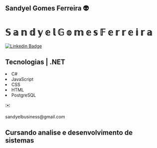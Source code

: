 ## Sandyel Gomes Ferreira  👽
<h1> &Sopf; &aopf; &nopf; &dopf; &yopf; &eopf; &lopf;  &Gopf; &oopf; &mopf; &eopf; &sopf;  &Fopf; &eopf; &ropf; &ropf; &eopf; &iopf; &ropf; &aopf; </h1>


[![Linkedin Badge](https://img.shields.io/badge/-sandyelgomes-blue?style=flat-square&logo=Linkedin&logoColor=white&link=https://www.linkedin.com/in/sandyelgomes)](https://www.linkedin.com/in/sandyelgomes)



<!DOCTYPE html>
<html>
<head>
 

</head>
<body>
<h2>Tecnologias | .NET</h2>


<p>
    <li>C#</li>
    <li>JavaScript</li>
    <li>CSS</li>
    <li>HTML</li>
    <li>PostgreSQL</li>
</p>
✉️ <p>sandyelbusiness@gmail.com</p>

<h2>Cursando analise e desenvolvimento de sistemas</h2>


</body>
</html>




